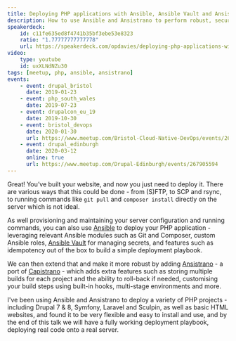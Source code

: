 ```yaml
---
title: Deploying PHP applications with Ansible, Ansible Vault and Ansistrano
description: How to use Ansible and Ansistrano to perform robust, secure deployments of your PHP applications.
speakerdeck:
    id: c11fe635ed8f4741b35bf3ebe53e8323
    ratio: "1.77777777777778"
    url: https://speakerdeck.com/opdavies/deploying-php-applications-with-ansible-ansible-vault-and-ansistrano
video:
    type: youtube
    id: uxXLNdNZu30
tags: [meetup, php, ansible, ansistrano]
events:
    - event: drupal_bristol
      date: 2019-01-23
    - event: php_south_wales
      date: 2019-07-23
    - event: drupalcon_eu_19
      date: 2019-10-30
    - event: bristol_devops
      date: 2020-01-30
      url: https://www.meetup.com/Bristol-Cloud-Native-DevOps/events/266609627
    - event: drupal_edinburgh
      date: 2020-03-12
      online: true
      url: https://www.meetup.com/Drupal-Edinburgh/events/267905594
---
```

Great! You’ve built your website, and now you just need to deploy it. There are various ways that this could be done - from (S)FTP, to SCP and rsync, to running commands like `git pull` and `composer install` directly on the server which is not ideal.

As well provisioning and maintaining your server configuration and running commands, you can also use [Ansible](https://www.ansible.com) to deploy your PHP application - leveraging relevant Ansible modules such as Git and Composer, custom Ansible roles, [Ansible Vault](https://docs.ansible.com/ansible/latest/user_guide/vault.html) for managing secrets, and features such as idempotency out of the box to build a simple deployment playbook.

We can then extend that and make it more robust by adding [Ansistrano](https://ansistrano.com) - a port of [Capistrano](https://capistranorb.com) - which adds extra features such as storing multiple builds for each project and the ability to roll-back if needed, customising your build steps using built-in hooks, multi-stage environments and more.

I've been using Ansible and Ansistrano to deploy a variety of PHP projects - including Drupal 7 & 8, Symfony, Laravel and Sculpin, as well as basic HTML websites, and found it to be very flexible and easy to install and use, and by the end of this talk we will have a fully working deployment playbook, deploying real code onto a real server.
